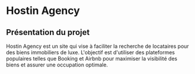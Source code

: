 # Hostin Agency
## Présentation du projet
Hostin Agency est un site qui vise à faciliter la recherche de locataires pour des biens immobiliers de luxe. L'objectif est d'utiliser des plateformes populaires telles que Booking et Airbnb pour maximiser la visibilité des biens et assurer une occupation optimale.
